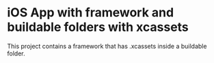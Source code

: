 # iOS App with framework and buildable folders with xcassets

This project contains a framework that has .xcassets inside a buildable folder.
